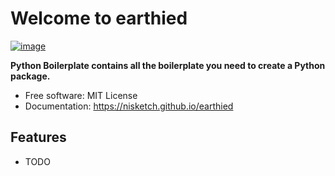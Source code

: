 # Welcome to earthied


[![image](https://img.shields.io/pypi/v/earthied.svg)](https://pypi.python.org/pypi/earthied)


**Python Boilerplate contains all the boilerplate you need to create a Python package.**


-   Free software: MIT License
-   Documentation: <https://nisketch.github.io/earthied>
    

## Features

-   TODO
